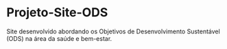 # Projeto-Site-ODS
Site desenvolvido abordando os Objetivos de Desenvolvimento Sustentável (ODS) na área da saúde e bem-estar.
